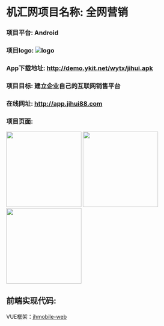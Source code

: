 # 机汇网项目名称: 全网营销

### 项目平台: Android

### 项目logo: ![logo](http://m1.jihui88.com/ico.png)

### App下载地址: http://demo.ykit.net/wytx/jihui.apk

### 项目目标: 建立企业自己的互联网销售平台

### 在线网址: http://app.jihui88.com

### 项目页面: 

<img src="http://dfwjjingtai.b0.upaiyun.com/upload//g//g2//ggggfj//picture//2017//02//27/df699ae5-03b1-42cf-9f99-c3f126614285.jpg" width="200"/>
<img src="http://dfwjjingtai.b0.upaiyun.com/upload//g//g2//ggggfj//picture//2017//02//27/e1166047-17cd-4f6d-86c9-9bd7ecf2430a.jpg" width="200"/>
<img src="http://dfwjjingtai.b0.upaiyun.com/upload//g//g2//ggggfj//picture//2017//02//27/8989e1e6-9d45-4e02-921c-bec2189c4e41.jpg" width="200"/>

## 前端实现代码:
VUE框架：[jhmobile-web](https://github.com/weswu/jhmobile-web)

